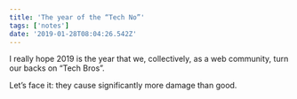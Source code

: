 ```yaml
---
title: 'The year of the “Tech No”'
tags: ['notes'] 
date: '2019-01-28T08:04:26.542Z'
---
```

I really hope 2019 is the year that we, collectively, as a web community, turn our backs on “Tech Bros”.

Let’s face it: they cause significantly more damage than good. 
